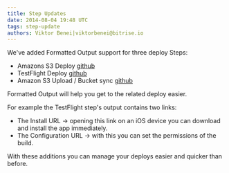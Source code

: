 ```yaml
---
title: Step Updates
date: 2014-08-04 19:48 UTC
tags: step-update
authors: Viktor Benei|viktorbenei@bitrise.io
---
```


We've added Formatted Output support for three deploy Steps:

* Amazons S3 Deploy [github](https://github.com/bitrise-io/steps-amazon-s3-deploy)
* TestFlight Deploy [github](https://github.com/bitrise-io/step-testflight-deploy)
* Amazon S3 Upload / Bucket sync [github](https://github.com/bitrise-io/steps-amazon-s3-upload)

Formatted Output will help you get to the related deploy easier.

For example the TestFlight step's output contains two links:

* The Install URL -> opening this link on an iOS device you can download and install the app immediately.
* The Configuration URL -> with this you can set the permissions of the build.

With these additions you can manage your deploys easier and quicker than before.
